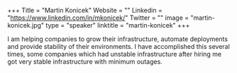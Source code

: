 +++
Title = "Martin Konicek"
Website = ""
Linkedin = "https://www.linkedin.com/in/mkonicek/"
Twitter = ""
image = "martin-konicek.jpg"
type = "speaker"
linktitle = "martin-konicek"
+++

I am helping companies to grow their infrastructure, automate deployments and provide stability of their environments. I have accomplished this several times, some companies which had unstable infrastructure after hiring me got very stable infrastructure with minimum outages. 